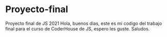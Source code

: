 # Proyecto-final
Proyecto final de JS 2021
Hola, buenos dias, este es mi codigo del trabajo final para el curso de CoderHouse de JS, espero les guste. Saludos.
